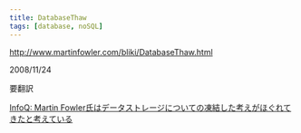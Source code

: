 ```yaml
---
title: DatabaseThaw
tags: [database, noSQL]
---
```


http://www.martinfowler.com/bliki/DatabaseThaw.html

2008/11/24

要翻訳


[InfoQ: Martin Fowler氏はデータストレージについての凍結した考えがほぐれてきたと考えている](http://www.infoq.com/jp/news/2008/12/Database-Martin-Fowler)
